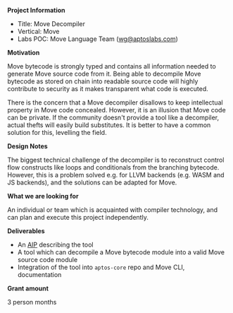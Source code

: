 **Project Information**

- Title: Move Decompiler 
- Vertical: Move 
- Labs POC: Move Language Team (wg@aptoslabs.com)

**Motivation** 

Move bytecode is strongly typed and contains all information needed to generate Move source code from it. Being able to decompile Move bytecode as stored on chain into readable source code will highly contribute to security as it makes transparent what code is executed. 

There is the concern that a Move decompiler disallows to keep intellectual property in Move code concealed. However, it is an illusion that Move code can be private. If the community doesn't provide a tool like a decompiler, actual thefts will easily build substitutes. It is better to have a common solution for this, levelling the field.

**Design Notes**

The biggest technical challenge of the decompiler is to reconstruct control flow constructs like loops and conditionals from the branching bytecode. However, this is a problem solved e.g. for LLVM backends (e.g. WASM and JS backends), and the solutions can be adapted for Move.

**What we are looking for**

An individual or team which is acquainted with compiler technology, and can plan and execute this project independently. 

**Deliverables** 

- An [AIP](http://github.com/aptos-foundation/aips) describing the tool
- A tool which can decompile a Move bytecode module into a valid Move source code module
- Integration of the tool into `aptos-core` repo and Move CLI, documentation

**Grant amount**

3 person months

